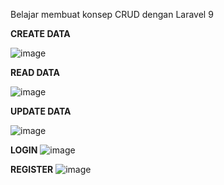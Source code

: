 Belajar membuat konsep CRUD dengan Laravel 9

**CREATE DATA**

![image](https://user-images.githubusercontent.com/48147326/180639789-ccbeab9a-aa80-459a-8a01-c241f21b0689.png)

**READ DATA**

![image](https://user-images.githubusercontent.com/48147326/180639741-a343a5f9-44f7-4949-bf13-7ac0d288e518.png)

**UPDATE DATA**

![image](https://user-images.githubusercontent.com/48147326/181144521-c6d1d93b-dfa7-4559-9613-7c5d2a5d4fb0.png)

**LOGIN**
![image](https://user-images.githubusercontent.com/48147326/181782658-a2070f8d-8230-4b8b-bf86-d6c757a6c4ef.png)

**REGISTER**
![image](https://user-images.githubusercontent.com/48147326/181782786-c983ef60-547a-46f9-8a8e-e30a599c4a4c.png)
